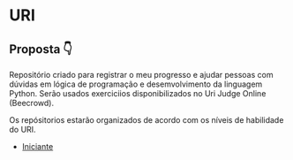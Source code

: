 # URI
## Proposta 👇
Repositório criado para registrar o meu progresso e ajudar pessoas com dúvidas em lógica de programação e desemvolvimento da linguagem Python.
Serão usados exerciciios disponibilizados no Uri Judge Online (Beecrowd).<br>

Os repósitorios estarão organizados de acordo com os níveis de habilidade do URI.<br>


- <a href="">Iniciante</a>
